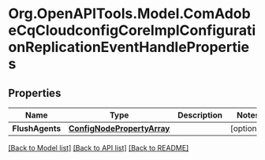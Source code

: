 # Org.OpenAPITools.Model.ComAdobeCqCloudconfigCoreImplConfigurationReplicationEventHandleProperties
## Properties

Name | Type | Description | Notes
------------ | ------------- | ------------- | -------------
**FlushAgents** | [**ConfigNodePropertyArray**](ConfigNodePropertyArray.md) |  | [optional] 

[[Back to Model list]](../README.md#documentation-for-models) [[Back to API list]](../README.md#documentation-for-api-endpoints) [[Back to README]](../README.md)

